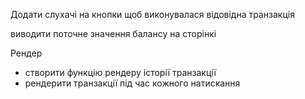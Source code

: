 Додати слухачі на кнопки щоб виконувалася відовідна транзакція

виводити поточне значення балансу на сторінкі

Рендер

- створити функцію рендеру історії транзакції
- рендерити транзакції під час кожного натискання
